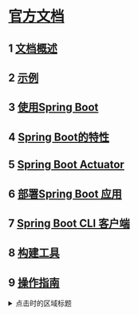 # [官方文档](https://docs.spring.io/spring-boot/docs/current/reference/html/index.html)
## 1 [文档概述]()
## 2 [示例]()
## 3 [使用Spring Boot]()
## 4 [Spring Boot的特性]()
## 5 [Spring Boot Actuator]()
## 6 [部署Spring Boot 应用]()
## 7 [Spring Boot CLI 客户端]()
## 8 [构建工具]()
## 9 [操作指南]()

<details>
  <summary>点击时的区域标题</summary>
  ```bash
  echo "hello shell"
  echo "hello python"
  ```
</details>

